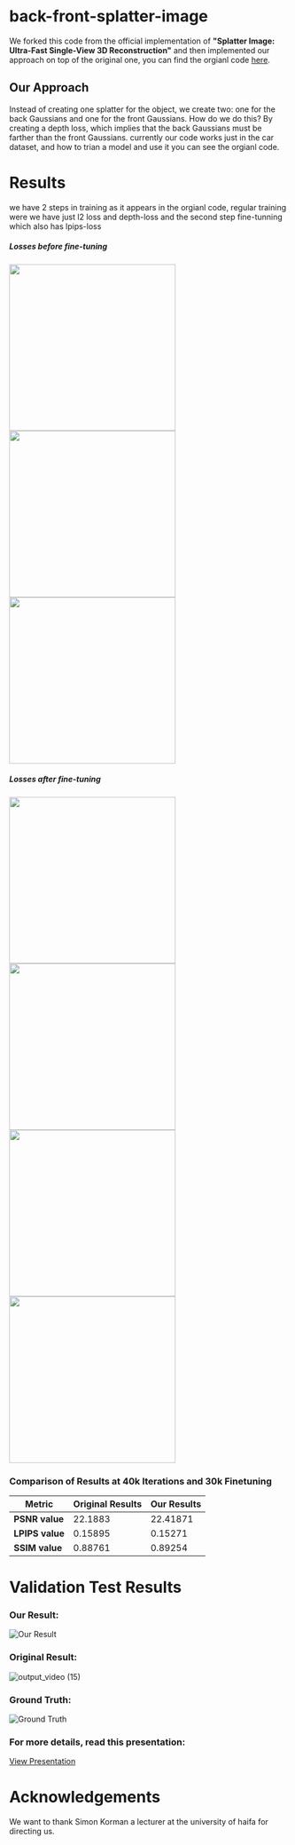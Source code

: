 # back-front-splatter-image
We forked this code from the official implementation of **"Splatter Image: Ultra-Fast Single-View 3D Reconstruction"** and then implemented our approach on top of the original one, you can find the orgianl code [here](https://github.com/szymanowiczs/splatter-image/tree/main).



## Our Approach
Instead of creating one splatter for the object, we create two: one for the back Gaussians and one for the front Gaussians. How do we do this? By creating a depth loss, which implies that the back Gaussians must be farther than the front Gaussians.
currently our code works just in the car dataset, and how to trian a model and use it you can see the orgianl code.

# Results
we have 2 steps in training as it appears in the orgianl code, regular training were we have just l2 loss and depth-loss
and the second step fine-tunning which also has lpips-loss

##### Losses before fine-tuning

<p float="left">
  <img src="https://github.com/user-attachments/assets/66118e83-78bd-4d64-abe9-7e8f8a3c4d65" width="300" />
  <img src="https://github.com/user-attachments/assets/9d32dd74-3240-48d5-baa5-20b3f1f4a9da" width="300" />
  <img src="https://github.com/user-attachments/assets/8ee36365-b5ca-4811-bbb5-6b2bc5304830" width="300" />
</p>


##### Losses after fine-tuning

<p float="left">
  <img src="https://github.com/user-attachments/assets/02cd553e-36ab-4db6-aa84-65f9648bc78e" width="300" />
  <img src="https://github.com/user-attachments/assets/f0ce91c9-2fb2-4aa3-a995-f47255a9c46d" width="300" />
  <img src="https://github.com/user-attachments/assets/96b740a2-9726-43e8-a135-0098b2dea650" width="300" />
  <img src="https://github.com/user-attachments/assets/e3efffc3-71ec-4b64-8284-6791b8dc364a" width="300" />
</p>


### Comparison of Results at 40k Iterations and 30k Finetuning

| Metric          | Original Results | Our Results   |
|-----------------|------------------|---------------|
| **PSNR value**   | 22.1883          | 22.41871      |
| **LPIPS value**  | 0.15895          | 0.15271       |
| **SSIM value**   | 0.88761          | 0.89254       |



# Validation Test Results

### Our Result:
![Our Result](https://github.com/user-attachments/assets/7e978f18-60de-4088-a306-90e89a91e5da)

### Original Result:
![output_video (15)](https://github.com/user-attachments/assets/0f16d21d-4b7a-4737-b43a-2947f46031a2)

### Ground Truth:
![Ground Truth](https://github.com/user-attachments/assets/ce935deb-7552-4a66-8d3e-828ff27a50f6)




### For more details, read this presentation:

[View Presentation](https://docs.google.com/presentation/d/1w29UsamSIe1vavGOS0ox0E60W_vwTnMA/edit?usp=sharing&ouid=104114095327066430401&rtpof=true&sd=true)

# Acknowledgements
We want to thank Simon Korman a lecturer at the university of haifa for directing us.





